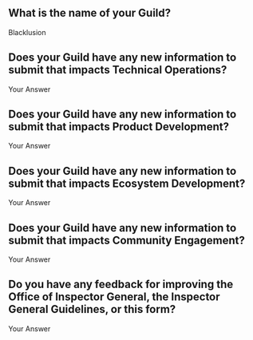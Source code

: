 ## What is the name of your Guild?

Blacklusion

## Does your Guild have any new information to submit that impacts Technical Operations?

Your Answer

## Does your Guild have any new information to submit that impacts Product Development?

Your Answer

## Does your Guild have any new information to submit that impacts Ecosystem Development?

Your Answer

## Does your Guild have any new information to submit that impacts Community Engagement?

Your Answer

## Do you have any feedback for improving the Office of Inspector General, the Inspector General Guidelines, or this form?

Your Answer
